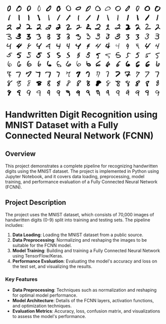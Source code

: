 ![Your Picture](https://github.com/Ahmad-Ali-Rafique/Handwritten-Digit-Recognition-MNIST/blob/main/MnistExamplesModified.png)
# Handwritten Digit Recognition using MNIST Dataset with a Fully Connected Neural Network (FCNN)

## Overview
This project demonstrates a complete pipeline for recognizing handwritten digits using the MNIST dataset. The project is implemented in Python using Jupyter Notebook, and it covers data loading, preprocessing, model training, and performance evaluation of a Fully Connected Neural Network (FCNN).

## Project Description
The project uses the MNIST dataset, which consists of 70,000 images of handwritten digits (0-9) split into training and testing sets. The pipeline includes:
1. **Data Loading**: Loading the MNIST dataset from a public source.
2. **Data Preprocessing**: Normalizing and reshaping the images to be suitable for the FCNN model.
3. **Model Training**: Building and training a Fully Connected Neural Network using TensorFlow/Keras.
4. **Performance Evaluation**: Evaluating the model's accuracy and loss on the test set, and visualizing the results.

### Key Features
- **Data Preprocessing**: Techniques such as normalization and reshaping for optimal model performance.
- **Model Architecture**: Details of the FCNN layers, activation functions, and optimization techniques.
- **Evaluation Metrics**: Accuracy, loss, confusion matrix, and visualizations to assess the model's performance.

